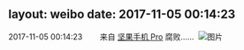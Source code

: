 layout: weibo
date: 2017-11-05 00:14:23
---
<meta name="referrer" content="no-referrer" />

2017-11-05 00:14:23  &nbsp;&nbsp;&nbsp;&nbsp;&nbsp;&nbsp; 来自 <a href="http://app.weibo.com/t/feed/Z4AgP" rel="nofollow">坚果手机 Pro</a>
腐败……  ​​​
![图片](https://wx2.sinaimg.cn/large/6d2a6003ly1fl6iaoqjuoj20qo0zkgqf.jpg)
